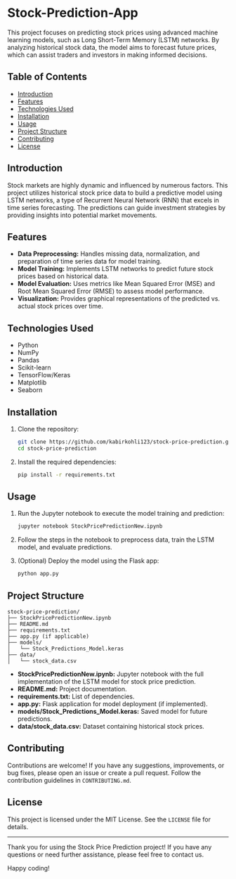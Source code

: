 # Stock-Prediction-App

This project focuses on predicting stock prices using advanced machine learning models, such as Long Short-Term Memory (LSTM) networks. By analyzing historical stock data, the model aims to forecast future prices, which can assist traders and investors in making informed decisions.

## Table of Contents

- [Introduction](#introduction)
- [Features](#features)
- [Technologies Used](#technologies-used)
- [Installation](#installation)
- [Usage](#usage)
- [Project Structure](#project-structure)
- [Contributing](#contributing)
- [License](#license)

## Introduction

Stock markets are highly dynamic and influenced by numerous factors. This project utilizes historical stock price data to build a predictive model using LSTM networks, a type of Recurrent Neural Network (RNN) that excels in time series forecasting. The predictions can guide investment strategies by providing insights into potential market movements.

## Features

- **Data Preprocessing:** Handles missing data, normalization, and preparation of time series data for model training.
- **Model Training:** Implements LSTM networks to predict future stock prices based on historical data.
- **Model Evaluation:** Uses metrics like Mean Squared Error (MSE) and Root Mean Squared Error (RMSE) to assess model performance.
- **Visualization:** Provides graphical representations of the predicted vs. actual stock prices over time.

## Technologies Used

- Python
- NumPy
- Pandas
- Scikit-learn
- TensorFlow/Keras
- Matplotlib
- Seaborn

## Installation

1. Clone the repository:
   ```bash
   git clone https://github.com/kabirkohli123/stock-price-prediction.git
   cd stock-price-prediction
   ```

2. Install the required dependencies:
   ```bash
   pip install -r requirements.txt
   ```

## Usage

1. Run the Jupyter notebook to execute the model training and prediction:
   ```bash
   jupyter notebook StockPricePredictionNew.ipynb
   ```

2. Follow the steps in the notebook to preprocess data, train the LSTM model, and evaluate predictions.

3. (Optional) Deploy the model using the Flask app:
   ```bash
   python app.py
   ```

## Project Structure

```
stock-price-prediction/
├── StockPricePredictionNew.ipynb
├── README.md
├── requirements.txt
├── app.py (if applicable)
├── models/
│   └── Stock_Predictions_Model.keras
├── data/
│   └── stock_data.csv
```

- **StockPricePredictionNew.ipynb:** Jupyter notebook with the full implementation of the LSTM model for stock price prediction.
- **README.md:** Project documentation.
- **requirements.txt:** List of dependencies.
- **app.py:** Flask application for model deployment (if implemented).
- **models/Stock_Predictions_Model.keras:** Saved model for future predictions.
- **data/stock_data.csv:** Dataset containing historical stock prices.

## Contributing

Contributions are welcome! If you have any suggestions, improvements, or bug fixes, please open an issue or create a pull request. Follow the contribution guidelines in `CONTRIBUTING.md`.

## License

This project is licensed under the MIT License. See the `LICENSE` file for details.

---

Thank you for using the Stock Price Prediction project! If you have any questions or need further assistance, please feel free to contact us.

Happy coding!

